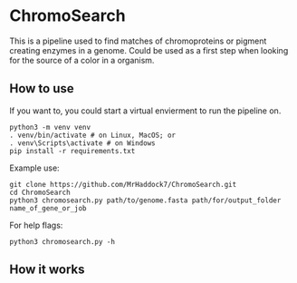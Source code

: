 # ChromoSearch

This is a pipeline used to find matches of chromoproteins or pigment creating enzymes in a genome. Could be used as a first step when looking for the source of a color in a organism.

## How to use

If you want to, you could start a virtual envierment to run the pipeline on.

```
python3 -m venv venv
. venv/bin/activate # on Linux, MacOS; or
. venv\Scripts\activate # on Windows
pip install -r requirements.txt
```

Example use:

```
git clone https://github.com/MrHaddock7/ChromoSearch.git
cd ChromoSearch
python3 chromosearch.py path/to/genome.fasta path/for/output_folder name_of_gene_or_job
```

For help flags:

```
python3 chromosearch.py -h
```

## How it works
